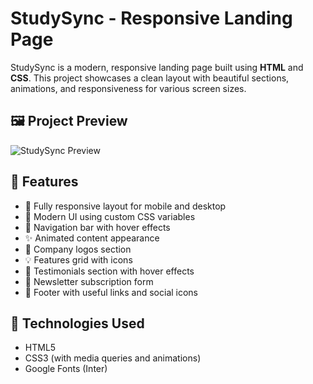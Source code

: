 # StudySync - Responsive Landing Page

StudySync is a modern, responsive landing page built using **HTML** and **CSS**. This project showcases a clean layout with beautiful sections, animations, and responsiveness for various screen sizes.

## 🖼️ Project Preview

![StudySync Preview](preview-image-url) <!-- Replace with actual screenshot URL if available -->

## 📌 Features

- 📱 Fully responsive layout for mobile and desktop
- 🎨 Modern UI using custom CSS variables
- 🧭 Navigation bar with hover effects
- ✨ Animated content appearance
- 🏢 Company logos section
- 💡 Features grid with icons
- 🌟 Testimonials section with hover effects
- 📧 Newsletter subscription form
- 🦶 Footer with useful links and social icons

## 🚀 Technologies Used

- HTML5
- CSS3 (with media queries and animations)
- Google Fonts (Inter)
